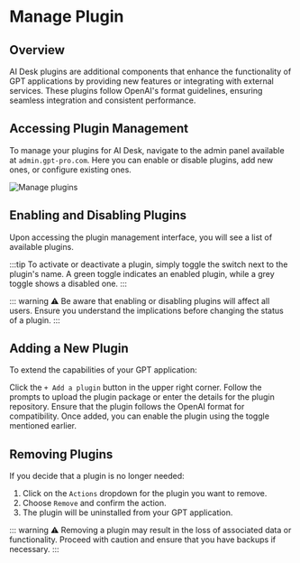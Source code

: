 # Manage Plugin

## Overview

AI Desk plugins are additional components that enhance the functionality of GPT applications by providing new features or integrating with external services. These plugins follow OpenAI's format guidelines, ensuring seamless integration and consistent performance.

## Accessing Plugin Management

To manage your plugins for AI Desk, navigate to the admin panel available at `admin.gpt-pro.com`. Here you can enable or disable plugins, add new ones, or configure existing ones.

![Manage plugins](/assets/img/gpt/plugins.png)

## Enabling and Disabling Plugins
Upon accessing the plugin management interface, you will see a list of available plugins.

:::tip
To activate or deactivate a plugin, simply toggle the switch next to the plugin's name. A green toggle indicates an enabled plugin, while a grey toggle shows a disabled one.
:::

::: warning
⚠️ Be aware that enabling or disabling plugins will affect all users. Ensure you understand the implications before changing the status of a plugin.
:::

## Adding a New Plugin
To extend the capabilities of your GPT application:

Click the `+ Add a plugin` button in the upper right corner.
Follow the prompts to upload the plugin package or enter the details for the plugin repository.
Ensure that the plugin follows the OpenAI format for compatibility.
Once added, you can enable the plugin using the toggle mentioned earlier.

## Removing Plugins
If you decide that a plugin is no longer needed:

1. Click on the `Actions` dropdown for the plugin you want to remove.
2. Choose `Remove` and confirm the action.
3. The plugin will be uninstalled from your GPT application.

::: warning
⚠️ Removing a plugin may result in the loss of associated data or functionality. Proceed with caution and ensure that you have backups if necessary.
:::

<Intercom />
<Hubspot />
<Clarity />
<GoogleAnalytics />